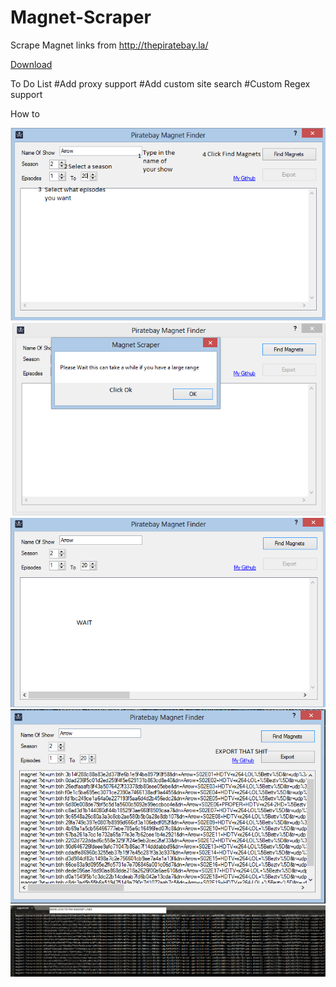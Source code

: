 # Magnet-Scraper
Scrape Magnet links from http://thepiratebay.la/


[Download](https://github.com/ndragon798/Magnet-Scraper/raw/master/Magnet%20Scraper/bin/Release/Magnet%20Scraper.exe)

To Do List
#Add proxy support
#Add custom site search
#Custom Regex support

How to

![Step 1](Steps/Step1.PNG)
![Step 2](Steps/Step2.PNG)
![Step 3](Steps/Step3.PNG)
![Step 4](Steps/FinalStep.PNG)
![Step 5](Steps/Export.PNG)

